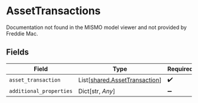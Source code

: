 # AssetTransactions

Documentation not found in the MISMO model viewer and not provided by Freddie Mac.


## Fields

| Field                                                                    | Type                                                                     | Required                                                                 | Description                                                              |
| ------------------------------------------------------------------------ | ------------------------------------------------------------------------ | ------------------------------------------------------------------------ | ------------------------------------------------------------------------ |
| `asset_transaction`                                                      | List[[shared.AssetTransaction](../../models/shared/assettransaction.md)] | :heavy_check_mark:                                                       | N/A                                                                      |
| `additional_properties`                                                  | Dict[str, *Any*]                                                         | :heavy_minus_sign:                                                       | N/A                                                                      |